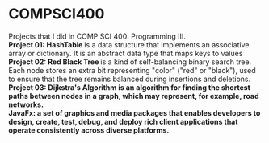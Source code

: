 # COMPSCI400

<p> Projects that I did in COMP SCI 400: Programming III. 
<br>
<b> Project 01: HashTable </b> is a data structure that implements an associative array or dictionary. It is an abstract data type that maps keys to values
<br>
<b> Project 02: Red Black Tree </b> is a kind of self-balancing binary search tree. Each node stores an extra bit representing "color" ("red" or "black"), used to ensure that the tree remains balanced during insertions and deletions.
<br> 
<b> Project 03: Dijkstra's Algorithm <b> is an algorithm for finding the shortest paths between nodes in a graph, which may represent, for example, road networks.
<br>
<b> JavaFx: a set of graphics and media packages that enables developers to design, create, test, debug, and deploy rich client applications that operate consistently across diverse platforms. </b>
</p>
